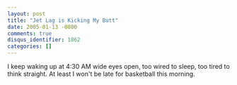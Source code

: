 ```yaml
---
layout: post
title: "Jet Lag is Kicking My Butt"
date: 2005-01-13 -0800
comments: true
disqus_identifier: 1862
categories: []
---
```

I keep waking up at 4:30 AM wide eyes open, too wired to sleep, too
tired to think straight. At least I won't be late for basketball this
morning.

